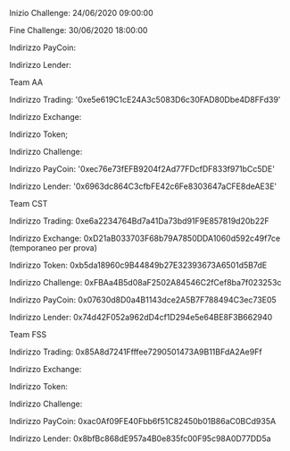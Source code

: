 Inizio Challenge: 24/06/2020 09:00:00

Fine Challenge: 30/06/2020 18:00:00


Indirizzo PayCoin:

Indirizzo Lender:



Team AA

Indirizzo Trading: '0xe5e619C1cE24A3c5083D6c30FAD80Dbe4D8FFd39'

Indirizzo Exchange:

Indirizzo Token;

Indirizzo Challenge:

Indirizzo PayCoin:
'0xec76e73fEFB9204f2Ad77FDcfDF833f971bCc5DE'

Indirizzo Lender:
'0x6963dc864C3cfbFE42c6Fe8303647aCFE8deAE3E'


Team CST

Indirizzo Trading: 0xe6a2234764Bd7a41Da73bd91F9E857819d20b22F

Indirizzo Exchange: 0xD21aB033703F68b79A7850DDA1060d592c49f7ce (temporaneo per prova)

Indirizzo Token: 0xb5da18960c9B44849b27E32393673A6501d5B7dE

Indirizzo Challenge: 0xFBAa4B5d08aF2502A84546C2fCef8ba7f023253c

Indirizzo PayCoin: 0x07630d8D0a4B1143dce2A5B7F788494C3ec73E05

Indirizzo Lender: 0x74d42F052a962dD4cf1D294e5e64BE8F3B662940


Team FSS


Indirizzo Trading: 0x85A8d7241Ffffee7290501473A9B11BFdA2Ae9Ff

Indirizzo Exchange:

Indirizzo Token:

Indirizzo Challenge:

Indirizzo PayCoin: 0xac0Af09FE40Fbb6f51C82450b01B86aC0BCd935A

Indirizzo Lender: 0x8bfBc868dE957a4B0e835fc00F95c98A0D77DD5a
